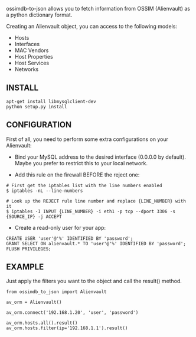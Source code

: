 ossimdb-to-json allows you to fetch information from OSSIM (Alienvault) as a
python dictionary format.

Creating an Alienvault object, you can access to the following models:

- Hosts
- Interfaces
- MAC Vendors
- Host Properties
- Host Services
- Networks

INSTALL
-------

```
apt-get install libmysqlclient-dev
python setup.py install
```

CONFIGURATION
-------------

First of all, you need to perform some extra configurations on your Alienvault:

- Bind your MySQL address to the desired interface (0.0.0.0 by default).
  Maybe you prefer to restrict this to your local network.

- Add this rule on the firewall BEFORE the reject one:

```
# First get the iptables list with the line numbers enabled
$ iptables -nL --line-numbers

# Look up the REJECT rule line number and replace {LINE_NUMBER} with it
$ iptables -I INPUT {LINE_NUMBER} -i eth1 -p tcp --dport 3306 -s {SOURCE_IP} -j ACCEPT
```

- Create a read-only user for your app:

```
CREATE USER 'user'@'%' IDENTIFIED BY 'password';
GRANT SELECT ON alienvault.* TO 'user'@'%' IDENTIFIED BY 'password';
FLUSH PRIVILEGES;
```

EXAMPLE
-------

Just apply the filters you want to the object and call the result() method.

```
from ossimdb_to_json import Alienvault

av_orm = Alienvault()

av_orm.connect('192.168.1.20', 'user', 'password')

av_orm.hosts.all().result()
av_orm.hosts.filter(ip='192.168.1.1').result()
```
